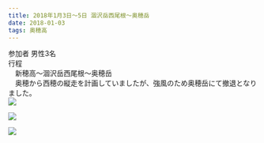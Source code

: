 ```yaml
---
title: 2018年1月3日～5日 涸沢岳西尾根～奥穂岳
date: 2018-01-03
tags: 奥穂高
---
```



参加者 男性3名  
行程  
　新穂高～涸沢岳西尾根～奥穂岳  
　奥穂から西穂の縦走を計画していましたが、強風のため奥穂岳にて撤退となりました。  
![](/2018/01/03/20180103/20180106_1.jpg)

![](/2018/01/03/20180103/20180106_3.jpg)

![](/2018/01/03/20180103/20180106_2.jpg)
